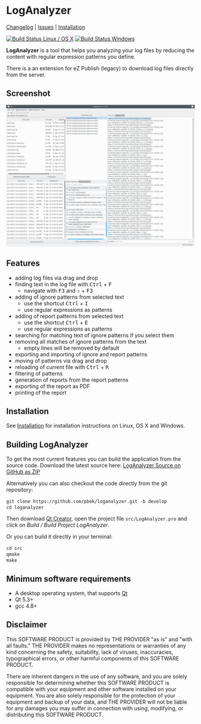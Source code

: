 # LogAnalyzer 

[Changelog](CHANGELOG.md) | 
[Issues](https://github.com/pbek/loganalyzer/issues) | 
[Installation](INSTALLATION.md)

[![Build Status Linux / OS X](https://travis-ci.org/pbek/loganalyzer.svg?branch=develop)](https://travis-ci.org/pbek/loganalyzer)
[![Build Status Windows](https://ci.appveyor.com/api/projects/status/github/pbek/LogAnalyzer)](https://ci.appveyor.com/project/pbek/loganalyzer)

**LogAnalyzer** is a tool that helps you analyzing your log files by reducing 
the content with regular expression patterns you define.

There is a an extension for eZ Publish (legacy) to download log files 
directly from the server.

## Screenshot

![Screenhot](screenshots/screenshot.png)

## Features

- adding log files via drag and drop
- finding text in the log file with <kbd>Ctrl</kbd> + <kbd>F</kbd>
    - navigate with <kbd>F3</kbd> and <kbd>⇧</kbd> + <kbd>F3</kbd>
- adding of ignore patterns from selected text
    - use the shortcut <kbd>Ctrl</kbd> + <kbd>I</kbd>
    - use regular expressions as patterns
- adding of report patterns from selected text
    - use the shortcut <kbd>Ctrl</kbd> + <kbd>E</kbd>
    - use regular expressions as patterns
- searching for matching text of ignore patterns if you select them
- removing all matches of ignore patterns from the text
    - empty lines will be removed by default
- exporting and importing of ignore and report patterns
- moving of patterns via drag and drop
- reloading of current file with <kbd>Ctrl</kbd> + <kbd>R</kbd>
- filtering of patterns 
- generation of reports from the report patterns
- exporting of the report as PDF
- printing of the report

## Installation

See 
[Installation](INSTALLATION.md)
for installation instructions on Linux, OS X and Windows.

## Building LogAnalyzer

To get the most current features you can build the application from the 
source code. Download the latest source here: 
[LogAnalyzer Source on GitHub as ZIP](https://github.com/pbek/loganalyzer/archive/develop.zip)

Alternatively you can also checkout the code directly from the git repository:

```shell
git clone https://github.com/pbek/loganalyzer.git -b develop
cd loganalyzer
```

Then download [Qt Creator](http://www.qt.io/download-open-source), 
open the project file `src/LogAnalyzer.pro` and click on 
*Build / Build Project LogAnalyzer*.

Or you can build it directly in your terminal:

```shell
cd src
qmake
make
```

## Minimum software requirements
- A desktop operating system, that supports [Qt](http://www.qt.io/)
- Qt 5.3+
- gcc 4.8+

## Disclaimer
This SOFTWARE PRODUCT is provided by THE PROVIDER "as is" and "with all faults." THE PROVIDER makes no representations or warranties of any kind concerning the safety, suitability, lack of viruses, inaccuracies, typographical errors, or other harmful components of this SOFTWARE PRODUCT. 

There are inherent dangers in the use of any software, and you are solely responsible for determining whether this SOFTWARE PRODUCT is compatible with your equipment and other software installed on your equipment. You are also solely responsible for the protection of your equipment and backup of your data, and THE PROVIDER will not be liable for any damages you may suffer in connection with using, modifying, or distributing this SOFTWARE PRODUCT.
